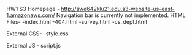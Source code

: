 HW1 S3 Homepage - http://swe642klu21.edu.s3-website-us-east-1.amazonaws.com/
    Navigation bar is currently not implemented.
HTML Files-
    -index.html
    -404.html
    -survey.html
    -cs_dept.html

External CSS-
    -style.css

External JS -
    script.js

